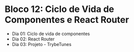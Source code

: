# Bloco 12: Ciclo de Vida de Componentes e React Router
* Dia 01: Ciclo de vida de componentes
* Dia 02: React Router
* Dia 03: Projeto - TrybeTunes
